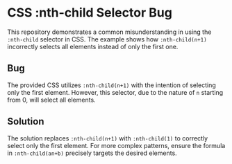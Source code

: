 # CSS :nth-child Selector Bug

This repository demonstrates a common misunderstanding in using the `:nth-child` selector in CSS. The example shows how `:nth-child(n+1)` incorrectly selects all elements instead of only the first one.

## Bug

The provided CSS utilizes `:nth-child(n+1)` with the intention of selecting only the first element. However, this selector, due to the nature of `n` starting from 0, will select all elements.

## Solution

The solution replaces `:nth-child(n+1)` with `:nth-child(1)` to correctly select only the first element. For more complex patterns, ensure the formula in `:nth-child(an+b)` precisely targets the desired elements.